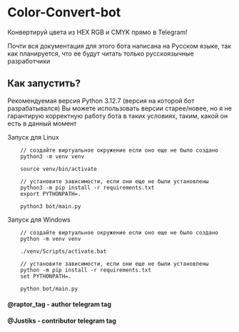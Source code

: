 #  Color-Convert-bot 
Конвертируй цвета из HEX RGB и CMYK прямо в Telegram!

Почти вся документация для этого бота написана на Русском языке, так как планируется, что ее будут читать только русскоязычные разработчики

## Как запустить?

Рекомендуемая версия Python 3.12.7 (версия на которой бот разрабатывался)
Вы можете использовать версии старее/новее, но я не гарантирую корректную работу бота в таких условиях, таким, какой он есть в данный момент

Запуск для Linux
```commandline\
    // создайте виртуальное окружение если оно еще не было создано
    python3 -m venv venv
    
    source venv/bin/activate
    
    // установите зависимости, если они еще не были установлены
    python3 -m pip install -r requirements.txt 
    export PYTHONPATH=.
    
    python3 bot/main.py  
```


Запуск для Windows
```commandline\
    // создайте виртуальное окружение если оно еще не было создано
    python -m venv venv
    
    ./venv/Scripts/activate.bat
    
    // установите зависимости, если они еще не были установлены
    python -m pip install -r requirements.txt 
    set PYTHONPATH=.
    
    python bot/main.py  
```


#### @raptor_tag - author telegram tag
#### @Justiks - contributor telegram tag
